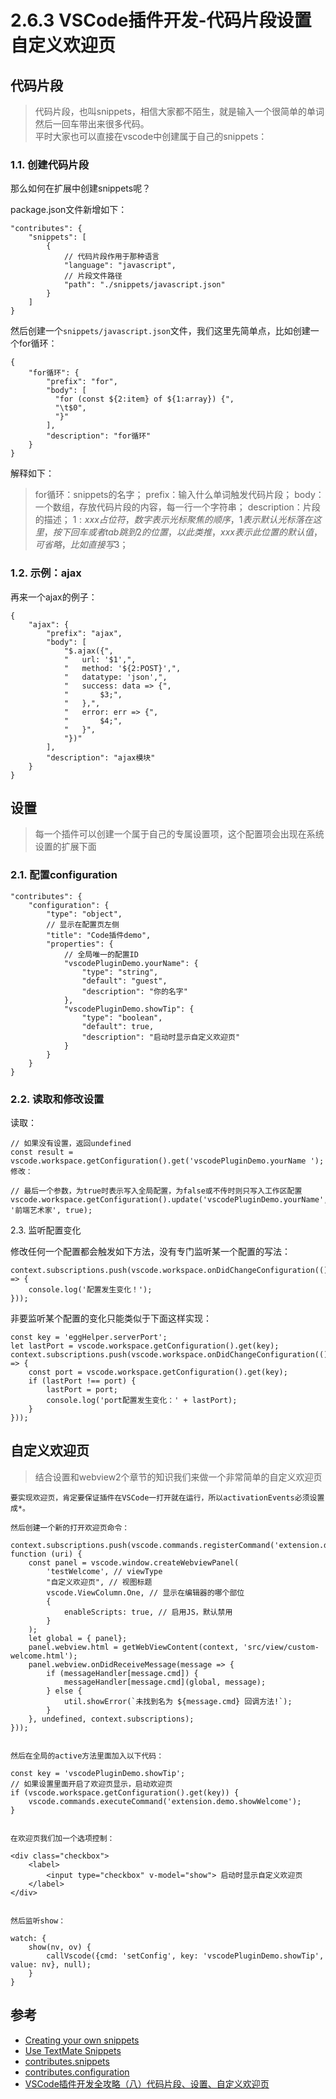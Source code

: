 # 2.6.3 VSCode插件开发-代码片段设置自定义欢迎页

## 代码片段
>代码片段，也叫snippets，相信大家都不陌生，就是输入一个很简单的单词然后一回车带出来很多代码。  
平时大家也可以直接在vscode中创建属于自己的snippets：

### 1.1. 创建代码片段

那么如何在扩展中创建snippets呢？

package.json文件新增如下：

```
"contributes": {
	"snippets": [
		{
			// 代码片段作用于那种语言
			"language": "javascript",
			// 片段文件路径
			"path": "./snippets/javascript.json"
		}
	]
}
```

然后创建一个`snippets/javascript.json`文件，我们这里先简单点，比如创建一个for循环：

```
{
	"for循环": {
		"prefix": "for",
		"body": [
		  "for (const ${2:item} of ${1:array}) {",
		  "\t$0",
		  "}"
		],
		"description": "for循环"
	}
}
```

解释如下：

>for循环：snippets的名字；
prefix：输入什么单词触发代码片段；
body：一个数组，存放代码片段的内容，每一行一个字符串；
description：片段的描述；
${1:xxx}占位符，数字表示光标聚焦的顺序，1表示默认光标落在这里，按下回车或者tab跳到2的位置，以此类推，xxx表示此位置的默认值，可省略，比如直接写$3；

### 1.2. 示例：ajax
再来一个ajax的例子：

```
{
	"ajax": {
		"prefix": "ajax",
		"body": [
			"$.ajax({",
			"	url: '$1',",
			"	method: '${2:POST}',",
			"	datatype: 'json',",
			"	success: data => {",
			"		$3;",
			"	},",
			"	error: err => {",
			"		$4;",
			"	}",
			"})"
		],
		"description": "ajax模块"
	}
}
```

## 设置

>每一个插件可以创建一个属于自己的专属设置项，这个配置项会出现在系统设置的扩展下面


### 2.1. 配置configuration

```
"contributes": {
	"configuration": {
		"type": "object",
		// 显示在配置页左侧
		"title": "Code插件demo",
		"properties": {
			// 全局唯一的配置ID
			"vscodePluginDemo.yourName": {
				"type": "string",
				"default": "guest",
				"description": "你的名字"
			},
			"vscodePluginDemo.showTip": {
				"type": "boolean",
				"default": true,
				"description": "启动时显示自定义欢迎页"
			}
		}
	}
}
```

### 2.2. 读取和修改设置

读取：

```
// 如果没有设置，返回undefined
const result = vscode.workspace.getConfiguration().get('vscodePluginDemo.yourName ');
修改：

// 最后一个参数，为true时表示写入全局配置，为false或不传时则只写入工作区配置
vscode.workspace.getConfiguration().update('vscodePluginDemo.yourName', '前端艺术家', true);
```
2.3. 监听配置变化

修改任何一个配置都会触发如下方法，没有专门监听某一个配置的写法：

```
context.subscriptions.push(vscode.workspace.onDidChangeConfiguration(() => {
	console.log('配置发生变化！');
}));
```

非要监听某个配置的变化只能类似于下面这样实现：

```
const key = 'eggHelper.serverPort';
let lastPort = vscode.workspace.getConfiguration().get(key);
context.subscriptions.push(vscode.workspace.onDidChangeConfiguration(() => {
	const port = vscode.workspace.getConfiguration().get(key);
	if (lastPort !== port) {
		lastPort = port;
		console.log('port配置发生变化：' + lastPort);
	}
}));
```

## 自定义欢迎页


>结合设置和webview2个章节的知识我们来做一个非常简单的自定义欢迎页

```
要实现欢迎页，肯定要保证插件在VSCode一打开就在运行，所以activationEvents必须设置成*。

然后创建一个新的打开欢迎页命令：

context.subscriptions.push(vscode.commands.registerCommand('extension.demo.showWelcome', function (uri) {
	const panel = vscode.window.createWebviewPanel(
		'testWelcome', // viewType
		"自定义欢迎页", // 视图标题
		vscode.ViewColumn.One, // 显示在编辑器的哪个部位
		{
			enableScripts: true, // 启用JS，默认禁用
		}
	);
	let global = { panel};
	panel.webview.html = getWebViewContent(context, 'src/view/custom-welcome.html');
	panel.webview.onDidReceiveMessage(message => {
		if (messageHandler[message.cmd]) {
			messageHandler[message.cmd](global, message);
		} else {
			util.showError(`未找到名为 ${message.cmd} 回调方法!`);
		}
	}, undefined, context.subscriptions);
}));


然后在全局的active方法里面加入以下代码：

const key = 'vscodePluginDemo.showTip';
// 如果设置里面开启了欢迎页显示，启动欢迎页
if (vscode.workspace.getConfiguration().get(key)) {
	vscode.commands.executeCommand('extension.demo.showWelcome');
}


在欢迎页我们加一个选项控制：

<div class="checkbox">
	<label>
		<input type="checkbox" v-model="show"> 启动时显示自定义欢迎页
	</label>
</div>


然后监听show：

watch: {
	show(nv, ov) {
		callVscode({cmd: 'setConfig', key: 'vscodePluginDemo.showTip', value: nv}, null);
	}
}
```



## 参考
- [Creating your own snippets]()
- [Use TextMate Snippets]()
- [contributes.snippets]()
- [contributes.configuration]()
- [VSCode插件开发全攻略（八）代码片段、设置、自定义欢迎页](http://blog.haoji.me/vscode-plugin-snippets-and-settings.html)
